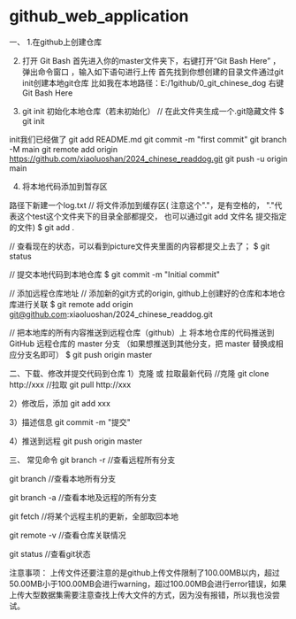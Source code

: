 # github_web_application

一、 
1.在github上创建仓库

2. 打开 Git Bash
首先进入你的master文件夹下，右键打开“Git Bash Here” ，弹出命令窗口 ，输入如下语句进行上传
首先找到你想创建的目录文件通过git init创建本地git仓库
比如我在本地路径：E:/1github/0_git_chinese_dog
右键Git Bash Here

3. git init  初始化本地仓库（若未初始化）
//  在此文件夹生成一个.git隐藏文件
$ git init    

init我们已经做了
git add README.md
git commit -m "first commit"
git branch -M main
git remote add origin https://github.com/xiaoluoshan/2024_chinese_readdog.git
git push -u origin main

4. 将本地代码添加到暂存区

路径下新建一个log.txt
// 将文件添加到缓存区( 注意这个"."，是有空格的，
"."代表这个test这个文件夹下的目录全部都提交，
也可以通过git add 文件名 提交指定的文件)
$ git add . 

//  查看现在的状态，可以看到picture文件夹里面的内容都提交上去了；
$ git status  

//  提交本地代码到本地仓库
$ git commit -m "Initial commit"

//  添加远程仓库地址
//  添加新的git方式的origin, github上创建好的仓库和本地仓库进行关联
$ git remote add origin git@github.com:xiaoluoshan/2024_chinese_readdog.git

// 把本地库的所有内容推送到远程仓库（github）上
将本地仓库的代码推送到 GitHub 远程仓库的 master 分支
（如果想推送到其他分支，把 master 替换成相应分支名即可）
$ git push origin master

二、下载、修改并提交代码到仓库
1）克隆 或 拉取最新代码
  //克隆
  git clone http://xxx
  //拉取
  git pull http://xxx

2）修改后，添加
  git add xxx

3）描述信息
  git commit -m "提交"

4）推送到远程
  git push origin master


三、 常见命令
git branch -r  //查看远程所有分支

git branch //查看本地所有分支

git branch -a //查看本地及远程的所有分支

git fetch  //将某个远程主机的更新，全部取回本地

git remote -v //查看仓库关联情况

git status //查看git状态



注意事项：
上传文件还要注意的是github上传文件限制了100.00MB以内，超过50.00MB小于100.00MB会进行warning，超过100.00MB会进行error错误，如果上传大型数据集需要注意查找上传大文件的方式，因为没有报错，所以我也没尝试。
